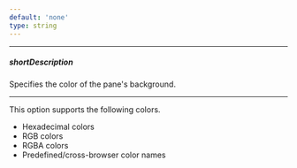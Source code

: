 ```yaml
---
default: 'none'
type: string
---
```

---
##### shortDescription
Specifies the color of the pane's background.

---
This option supports the following colors.

* Hexadecimal colors
* RGB colors
* RGBA colors
* Predefined/cross-browser color names